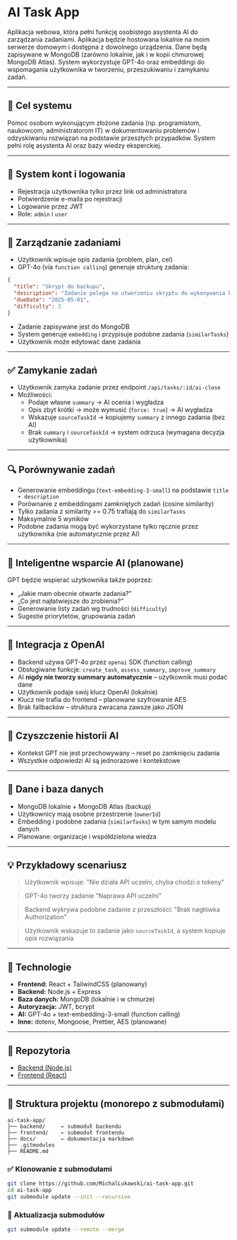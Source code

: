 # AI Task App

Aplikacja webowa, która pełni funkcję osobistego asystenta AI do zarządzania zadaniami. Aplikacja będzie hostowana lokalnie na moim serwerze domowym i dostępna z dowolnego urządzenia. Dane będą zapisywane w MongoDB (zarówno lokalnie, jak i w kopii chmurowej MongoDB Atlas). System wykorzystuje GPT-4o oraz embeddingi do wspomagania użytkownika w tworzeniu, przeszukiwaniu i zamykaniu zadań.

---

## 🎯 Cel systemu

Pomoc osobom wykonującym złożone zadania (np. programistom, naukowcom, administratorom IT) w dokumentowaniu problemów i odzyskiwaniu rozwiązań na podstawie przeszłych przypadków. System pełni rolę asystenta AI oraz bazy wiedzy eksperckiej.

---

## 🔐 System kont i logowania

- Rejestracja użytkownika tylko przez link od administratora
- Potwierdzenie e-maila po rejestracji
- Logowanie przez JWT
- Role: `admin` i `user`

---

## 📌 Zarządzanie zadaniami

- Użytkownik wpisuje opis zadania (problem, plan, cel)
- GPT-4o (via `function calling`) generuje strukturę zadania:

```json
{
  "title": "Skrypt do backupu",
  "description": "Zadanie polega na utworzeniu skryptu do wykonywania backupów...",
  "dueDate": "2025-05-01",
  "difficulty": 3
}
```

- Zadanie zapisywane jest do MongoDB
- System generuje `embedding` i przypisuje podobne zadania (`similarTasks`)
- Użytkownik może edytować dane zadania

---

## ✅ Zamykanie zadań

- Użytkownik zamyka zadanie przez endpoint `/api/tasks/:id/ai-close`
- Możliwości:
  - Podaje własne `summary` → AI ocenia i wygładza
  - Opis zbyt krótki → może wymusić (`force: true`) → AI wygładza
  - Wskazuje `sourceTaskId` → kopiujemy `summary` z innego zadania (bez AI)
  - Brak `summary` i `sourceTaskId` → system odrzuca (wymagana decyzja użytkownika)

---

## 🔍 Porównywanie zadań

- Generowanie embeddingu (`text-embedding-3-small`) na podstawie `title + description`
- Porównanie z embeddingami zamkniętych zadań (cosine similarity)
- Tylko zadania z similarity >= 0.75 trafiają do `similarTasks`
- Maksymalnie 5 wyników
- Podobne zadania mogą być wykorzystane tylko ręcznie przez użytkownika (nie automatycznie przez AI)

---

## 💬 Inteligentne wsparcie AI (planowane)

GPT będzie wspierać użytkownika także poprzez:

- „Jakie mam obecnie otwarte zadania?”
- „Co jest najłatwiejsze do zrobienia?”
- Generowanie listy zadań wg trudności (`difficulty`)
- Sugestie priorytetów, grupowania zadań

---

## 🤖 Integracja z OpenAI

- Backend używa GPT-4o przez `openai` SDK (function calling)
- Obsługiwane funkcje: `create_task`, `assess_summary`, `improve_summary`
- AI **nigdy nie tworzy summary automatycznie** – użytkownik musi podać dane
- Użytkownik podaje swój klucz OpenAI (lokalnie)
- Klucz nie trafia do frontend – planowane szyfrowanie AES
- Brak fallbacków – struktura zwracana zawsze jako JSON

---

## 🧹 Czyszczenie historii AI

- Kontekst GPT nie jest przechowywany – reset po zamknięciu zadania
- Wszystkie odpowiedzi AI są jednorazowe i kontekstowe

---

## 🧠 Dane i baza danych

- MongoDB lokalnie + MongoDB Atlas (backup)
- Użytkownicy mają osobne przestrzenie (`ownerId`)
- Embedding i podobne zadania (`similarTasks`) w tym samym modelu danych
- Planowane: organizacje i współdzielona wiedza

---

## 💡 Przykładowy scenariusz

> Użytkownik wpisuje: "Nie działa API uczelni, chyba chodzi o tokeny"

> GPT-4o tworzy zadanie "Naprawa API uczelni"

> Backend wykrywa podobne zadanie z przeszłości: "Brak nagłówka Authorization"

> Użytkownik wskazuje to zadanie jako `sourceTaskId`, a system kopiuje opis rozwiązania

---

## 🧰 Technologie

- **Frontend:** React + TailwindCSS (planowany)
- **Backend:** Node.js + Express
- **Baza danych:** MongoDB (lokalnie i w chmurze)
- **Autoryzacja:** JWT, bcrypt
- **AI:** GPT-4o + text-embedding-3-small (function calling)
- **Inne:** dotenv, Mongoose, Prettier, AES (planowane)

---

## 📁 Repozytoria

- [Backend (Node.js)](https://github.com/MichalLukawski/ai-task-app-backend)
- [Frontend (React)](https://github.com/MichalLukawski/ai-task-app-frontend)

---

## 🧩 Struktura projektu (monorepo z submodułami)

```
ai-task-app/
├── backend/     ← submoduł backendu
├── frontend/    ← submoduł frontendu
├── docs/        ← dokumentacja markdown
├── .gitmodules
├── README.md
```

### ✅ Klonowanie z submodułami

```bash
git clone https://github.com/MichalLukawski/ai-task-app.git
cd ai-task-app
git submodule update --init --recursive
```

### 🔁 Aktualizacja submodułów

```bash
git submodule update --remote --merge
```
